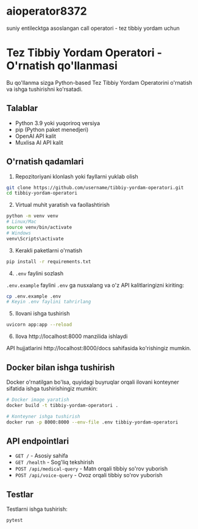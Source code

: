 # aioperator8372
suniy entilecktga asoslangan call operatori - tez tibbiy yordam uchun 
# Tez Tibbiy Yordam Operatori - O'rnatish qo'llanmasi

Bu qo'llanma sizga Python-based Tez Tibbiy Yordam Operatorini o'rnatish va ishga tushirishni ko'rsatadi.

## Talablar

- Python 3.9 yoki yuqoriroq versiya
- pip (Python paket menedjeri)
- OpenAI API kalit
- Muxlisa AI API kalit

## O'rnatish qadamlari

1. Repozitoriyani klonlash yoki fayllarni yuklab olish

```bash
git clone https://github.com/username/tibbiy-yordam-operatori.git
cd tibbiy-yordam-operatori
```

2. Virtual muhit yaratish va faollashtirish

```bash
python -m venv venv
# Linux/Mac
source venv/bin/activate
# Windows
venv\Scripts\activate
```

3. Kerakli paketlarni o'rnatish

```bash
pip install -r requirements.txt
```

4. `.env` faylini sozlash

`.env.example` faylini `.env` ga nusxalang va o'z API kalitlaringizni kiriting:

```bash
cp .env.example .env
# Keyin .env faylini tahrirlang
```

5. Ilovani ishga tushirish

```bash
uvicorn app:app --reload
```

6. Ilova http://localhost:8000 manzilida ishlaydi

API hujjatlarini http://localhost:8000/docs sahifasida ko'rishingiz mumkin.

## Docker bilan ishga tushirish

Docker o'rnatilgan bo'lsa, quyidagi buyruqlar orqali ilovani konteyner sifatida ishga tushirishingiz mumkin:

```bash
# Docker image yaratish
docker build -t tibbiy-yordam-operatori .

# Konteyner ishga tushirish
docker run -p 8000:8000 --env-file .env tibbiy-yordam-operatori
```

## API endpointlari

- `GET /` - Asosiy sahifa
- `GET /health` - Sog'liq tekshirish
- `POST /api/medical-query` - Matn orqali tibbiy so'rov yuborish
- `POST /api/voice-query` - Ovoz orqali tibbiy so'rov yuborish

## Testlar

Testlarni ishga tushirish:

```bash
pytest
```
